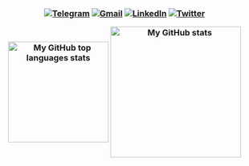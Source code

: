 <h1 style = "position:relative; left:1180px;"align="center">Hi :wave:, I'm Yasin Rezvani<img class="emoji" alt="standing_person" height="40" width="40" src="https://github.githubassets.com/images/icons/emoji/unicode/1f9cd.png">:iran:</h1>

<h3 align="center">
<a href="https://t.me/yasin2050" target="_blank"><img alt="Telegram" src="https://img.shields.io/badge/-Telegram-0088cc?style=Flat&logo=Telegram&logoColor=white"?logoWidth=400></a>
<a href="mailto:yasinrezvani2050@gmail.com" target="_blank"><img alt="Gmail" src="https://img.shields.io/badge/Gmail-D14836?logo=gmail&logoColor=white"></a>  
<a href="https://www.linkedin.com/in/yasin-rezvani-43338b190" target="_blank"><img alt="LinkedIn" src="https://img.shields.io/badge/Linkedin-blue?logo=linkedin&logoColor=white"></a>  
<a href="https://twitter.com/_yasin_2050" target="_blank"><img alt="Twitter" src="https://img.shields.io/twitter/url?label=Twitter&url=https%3A%2F%2Ftwitter.com%2F_yasin_2050"></a>



<p style="" align="center">
   <img  align="center" height="200em" alt="My GitHub top languages stats" src="https://github-readme-stats-steel-omega.vercel.app/api/top-langs/?username=YasinRezvani&layout=compact&icon_color=2d77dc&title_color=2d77dc&text_color=ffffff&bg_color=0d1117&hide_border=true" />

  <img  align="center" height="260em" alt="My GitHub stats" src="https://github-readme-stats-steel-omega.vercel.app/api?username=YasinRezvani&show_icons=true&include_all_commits=true&count_private=true&cache_seconds=1800&icon_color=2d77dc&title_color=2d77dc&text_color=ffffff&bg_color=0d1117&hide_border=true" />  

</p>
 
